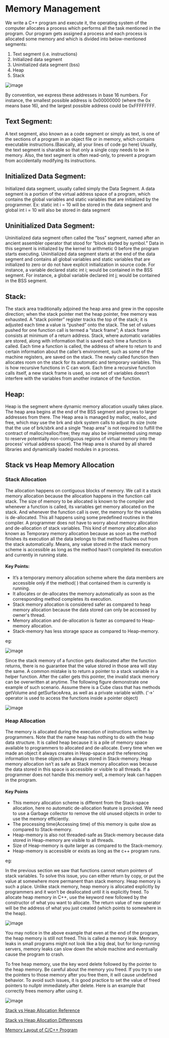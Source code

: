 # Memory Management

We write a C++ program and execute it, the operating system of the computer allocates a process which performs all the task mentioned in the program.
Our program gets assigned a process and each process is allocated some memory and which is divided into below-mentioned segments:

1. Text segment  (i.e. instructions)
2. Initialized data segment 
3. Uninitialized data segment  (bss)
4. Heap 
5. Stack

![image](https://user-images.githubusercontent.com/45400093/165229167-26d860d6-0b7b-4f69-919a-a38dd886c00b.png)

By convention, we express these addresses in base 16 numbers. For instance, the smallest possible address is 0x00000000 (where the 0x means base 16), and the largest possible address could be 0xFFFFFFFF.

## Text Segment:
A text segment, also known as a code segment or simply as text, is one of the sections of a program in an object file or in memory, which contains executable instructions.(Basically, all your lines of code go here) 
Usually, the text segment is sharable so that only a single copy needs to be in memory. Also, the text segment is often read-only, to prevent a program from accidentally modifying its instructions.

## Initialized Data Segment: 
Initialized data segment, usually called simply the Data Segment. A data segment is a portion of the virtual address space of a program, which contains the global variables and static variables that are initialized by the programmer.
Ex: static int i = 10 will be stored in the data segment and global int i = 10 will also be stored in data segment

## Uninitialized Data Segment: 
Uninitialized data segment often called the “bss” segment, named after an ancient assembler operator that stood for “block started by symbol.” Data in this segment is initialized by the kernel to arithmetic 0 before the program starts executing. Uninitialized data segment starts at the end of the data segment and contains all global variables and static variables that are initialized to zero or do not have explicit initialization in source code.
For instance, a variable declared static int i; would be contained in the BSS segment. 
For instance, a global variable declared int j; would be contained in the BSS segment.

## Stack: 
The stack area traditionally adjoined the heap area and grew in the opposite direction; when the stack pointer met the heap pointer, free memory was exhausted. A “stack pointer” register tracks the top of the stack; it is adjusted each time a value is “pushed” onto the stack. The set of values pushed for one function call is termed a “stack frame”; A stack frame consists at minimum of a return address.
Stack, where automatic variables are stored, along with information that is saved each time a function is called. Each time a function is called, the address of where to return to and certain information about the caller’s environment, such as some of the machine registers, are saved on the stack. The newly called function then allocates room on the stack for its automatic and temporary variables. This is how recursive functions in C can work. Each time a recursive function calls itself, a new stack frame is used, so one set of variables doesn’t interfere with the variables from another instance of the function.

## Heap: 
Heap is the segment where dynamic memory allocation usually takes place.
The heap area begins at the end of the BSS segment and grows to larger addresses from there. The Heap area is managed by malloc, realloc, and free, which may use the brk and sbrk system calls to adjust its size (note that the use of brk/sbrk and a single “heap area” is not required to fulfill the contract of malloc/realloc/free; they may also be implemented using mmap to reserve potentially non-contiguous regions of virtual memory into the process’ virtual address space). The Heap area is shared by all shared libraries and dynamically loaded modules in a process.

## Stack vs Heap Memory Allocation

### Stack Allocation

The allocation happens on contiguous blocks of memory. We call it a stack memory allocation because the allocation happens in the function call stack. The size of memory to be allocated is known to the compiler and whenever a function is called, its variables get memory allocated on the stack. And whenever the function call is over, the memory for the variables is de-allocated. This all happens using some predefined routines in the compiler. A programmer does not have to worry about memory allocation and de-allocation of stack variables. This kind of memory allocation also known as Temporary memory allocation because as soon as the method finishes its execution all the data belongs to that method flushes out from the stack automatically. Means, any value stored in the stack memory scheme is accessible as long as the method hasn’t completed its execution and currently in running state.

#### Key Points:

- It’s a temporary memory allocation scheme where the data members are accessible only if the method( ) that contained them is currently is running.
- It allocates or de-allocates the memory automatically as soon as the corresponding method completes its execution.
- Stack memory allocation is considered safer as compared to heap memory allocation because the data stored can only be accessed by owner's thread.
- Memory allocation and de-allocation is faster as compared to Heap-memory allocation.
- Stack-memory has less storage space as compared to Heap-memory.

eg:

![image](https://user-images.githubusercontent.com/45400093/165233758-a8fb2522-fa62-4ae6-af18-46f69ad73859.png)

Since the stack memory of a function gets deallocated after the function returns, there is no guarantee that the value stored in those area will stay the same. A common mistake is to return a pointer to a stack variable in a helper function. After the caller gets this pointer, the invalid stack memory can be overwritten at anytime. The following figure demonstrate one example of such scenario. Assume there is a Cube class that has methods getVolume and getSurfaceArea, as well as a private variable width. ('->' operator is used to access the functions inside a pointer object)

![image](https://user-images.githubusercontent.com/45400093/165234139-c6f157db-b0d0-41f1-9f8c-43dee025db66.png)


### Heap Allocation

The memory is allocated during the execution of instructions written by programmers. Note that the name heap has nothing to do with the heap data structure. It is called heap because it is a pile of memory space available to programmers to allocated and de-allocate. Every time when we made an object it always creates in Heap-space and the referencing information to these objects are always stored in Stack-memory. Heap memory allocation isn’t as safe as Stack memory allocation was because the data stored in this space is accessible or visible to all threads. If a programmer does not handle this memory well, a memory leak can happen in the program.

#### Key Points

- This memory allocation scheme is different from the Stack-space allocation, here no automatic de-allocation feature is provided. We need to use a Garbage collector to remove the old unused objects in order to use the memory efficiently.
- The processing time(Accessing time) of this memory is quite slow as compared to Stack-memory.
- Heap-memory is also not threaded-safe as Stack-memory because data stored in Heap-memory are visible to all threads.
- Size of Heap-memory is quite larger as compared to the Stack-memory.
- Heap-memory is accessible or exists as long as the c++ program runs.

eg:

In the previous section we saw that functions cannot return pointers of stack variables. To solve this issue, you can either return by copy, or put the value at somewhere more permanent than stack memory. Heap memory is such a place. Unlike stack memory, heap memory is allocated explicitly by programmers and it won’t be deallocated until it is explicitly freed. To allocate heap memory in C++, use the keyword new followed by the constructor of what you want to allocate. The return value of new operator will be the address of what you just created (which points to somewhere in the heap).

![image](https://user-images.githubusercontent.com/45400093/165234842-1b2f3898-cb8d-4150-9429-5c7069047bef.png)

You may notice in the above example that even at the end of the program, the heap memory is still not freed. This is called a memory leak.
Memory leaks in small programs might not look like a big deal, but for long-running servers, memory leaks can slow down the whole machine and eventually cause the program to crash.

To free heap memory, use the key word delete followed by the pointer to the heap memory. Be careful about the memory you freed. If you try to use the pointers to those memory after you free them, it will cause undefined behavior. To avoid such issues, it is good practice to set the value of freed pointers to nullptr immediately after delete. Here is an example that correctly frees memory after using it.

![image](https://user-images.githubusercontent.com/45400093/165235051-c39f50e4-26fb-4bf4-939e-afc00ee2b742.png)

[Stack vs Heap Allocation Reference](https://courses.engr.illinois.edu/cs225/sp2022/resources/stack-heap/)

[Stack vs Heap Allocation Differences](https://www.geeksforgeeks.org/stack-vs-heap-memory-allocation/)

[Memory Layout of C/C++ Program](https://www.geeksforgeeks.org/memory-layout-of-c-program/)
